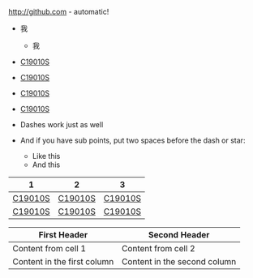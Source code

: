 http://github.com - automatic!
- 我
  - 我
- [C19010S](https://t.zsxq.com/YvbMnUR)
- [C19010S](https://t.zsxq.com/YvbMnUR)
- [C19010S](https://t.zsxq.com/YvbMnUR)
- [C19010S](https://t.zsxq.com/YvbMnUR)


- Dashes work just as well
- And if you have sub points, put two spaces before the dash or star:
  - Like this
  - And this
  
  
  

1 | 2 | 3
------------ | ------------- | -------------
[C19010S](https://t.zsxq.com/YvbMnUR) | [C19010S](https://t.zsxq.com/YvbMnUR) | [C19010S](https://t.zsxq.com/YvbMnUR)
[C19010S](https://t.zsxq.com/YvbMnUR) | [C19010S](https://t.zsxq.com/YvbMnUR) | [C19010S](https://t.zsxq.com/YvbMnUR)

First Header | Second Header
------------ | -------------
Content from cell 1 | Content from cell 2
Content in the first column | Content in the second column
